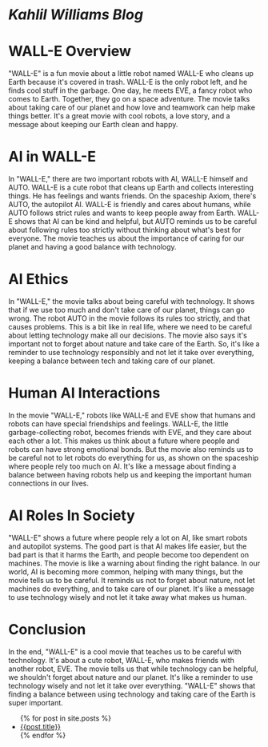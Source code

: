 # ***Kahlil Williams Blog***
# WALL-E  Overview 
"WALL-E" is a fun movie about a little robot named WALL-E who cleans up Earth because it's covered in trash. WALL-E is the only robot left, and he finds cool stuff in the garbage. One day, he meets EVE, a fancy robot who comes to Earth. Together, they go on a space adventure. The movie talks about taking care of our planet and how love and teamwork can help make things better. It's a great movie with cool robots, a love story, and a message about keeping our Earth clean and happy. 

# AI in WALL-E 

In "WALL-E," there are two important robots with AI, WALL-E himself and AUTO. WALL-E is a cute robot that cleans up Earth and collects interesting things. He has feelings and wants friends. On the spaceship Axiom, there's AUTO, the autopilot AI. WALL-E is friendly and cares about humans, while AUTO follows strict rules and wants to keep people away from Earth. WALL-E shows that AI can be kind and helpful, but AUTO reminds us to be careful about following rules too strictly without thinking about what's best for everyone. The movie teaches us about the importance of caring for our planet and having a good balance with technology.   

# AI Ethics  

In "WALL-E," the movie talks about being careful with technology. It shows that if we use too much and don't take care of our planet, things can go wrong. The robot AUTO in the movie follows its rules too strictly, and that causes problems. This is a bit like in real life, where we need to be careful about letting technology make all our decisions. The movie also says it's important not to forget about nature and take care of the Earth. So, it's like a reminder to use technology responsibly and not let it take over everything, keeping a balance between tech and taking care of our planet. 

# Human AI Interactions 

In the movie "WALL-E," robots like WALL-E and EVE show that humans and robots can have special friendships and feelings. WALL-E, the little garbage-collecting robot, becomes friends with EVE, and they care about each other a lot. This makes us think about a future where people and robots can have strong emotional bonds. But the movie also reminds us to be careful not to let robots do everything for us, as shown on the spaceship where people rely too much on AI. It's like a message about finding a balance between having robots help us and keeping the important human connections in our lives.

# AI Roles In Society 
"WALL-E" shows a future where people rely a lot on AI, like smart robots and autopilot systems. The good part is that AI makes life easier, but the bad part is that it harms the Earth, and people become too dependent on machines. The movie is like a warning about finding the right balance. In our world, AI is becoming more common, helping with many things, but the movie tells us to be careful. It reminds us not to forget about nature, not let machines do everything, and to take care of our planet. It's like a message to use technology wisely and not let it take away what makes us human. 

# Conclusion

In the end, "WALL-E" is a cool movie that teaches us to be careful with technology. It's about a cute robot, WALL-E, who makes friends with another robot, EVE. The movie tells us that while technology can be helpful, we shouldn't forget about nature and our planet. It's like a reminder to use technology wisely and not let it take over everything. "WALL-E" shows that finding a balance between using technology and taking care of the Earth is super important.





<ul>
    {% for post in site.posts %}
    <li>
    <a href= "/blog{{ post.url }}"> {{post.title}}</a>
    </li>
    {% endfor %}
</ul>